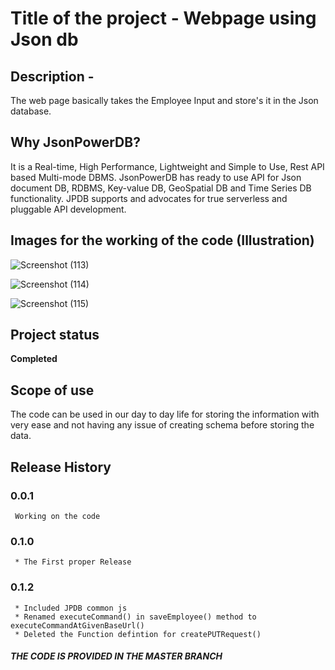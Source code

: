 # Title of the project - Webpage using Json db
   ## Description -
   The web page basically takes the Employee Input and store's it in the Json database.

## Why JsonPowerDB?  
   It is a Real-time, High Performance, Lightweight and Simple to Use, Rest API based Multi-mode DBMS. JsonPowerDB has ready to use API for Json document DB, RDBMS, Key-value     DB, GeoSpatial DB and Time Series DB functionality. JPDB supports and advocates for true serverless and pluggable API development.
 
 


## Images for the working of the code (Illustration)
![Screenshot (113)](https://user-images.githubusercontent.com/69782077/112290097-e772e280-8cb4-11eb-919b-85d358727e3d.png)



![Screenshot (114)](https://user-images.githubusercontent.com/69782077/112290091-e6da4c00-8cb4-11eb-9c68-a625b1aed8a4.png)



![Screenshot (115)](https://user-images.githubusercontent.com/69782077/112290081-e5108880-8cb4-11eb-93ac-fba36ad556cd.png)

## Project status 
   **Completed**
   
## Scope of use 
   The code can be used in our day to day life for storing the information with very ease and not having any issue of creating schema before storing the data.
  


## Release History 
### 0.0.1
     Working on the code
### 0.1.0
     * The First proper Release 
### 0.1.2
     * Included JPDB common js
     * Renamed executeCommand() in saveEmployee() method to executeCommandAtGivenBaseUrl()
     * Deleted the Function defintion for createPUTRequest()
 
##### THE CODE IS PROVIDED IN THE  MASTER BRANCH
     
